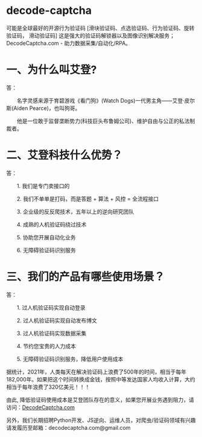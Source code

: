 # decode-captcha
可能是全球最好的开源行为验证码 [滑块验证码、点选验证码、行为验证码、旋转验证码， 滑动验证码]
这是强大的验证码解锁器以及图像识别解决服务；
DecodeCaptcha.com - 助力数据采集/自动化/RPA。
# 一、为什么叫艾登?

答：
<p>&emsp;&emsp;名字灵感来源于育碧游戏《看门狗》(Watch Dogs)一代男主角——艾登·皮尔斯(Aiden Pearce)，也叫狗哥。</p>
<p>&emsp;&emsp;他是一位敢于监督垄断势力(科技巨头布鲁姆公司)、维护自由与公正的私法制裁者。</p>


# 二、艾登科技什么优势？

答：
<p>&emsp;&emsp;1. 我们是专门卖接口的</p>
<p>&emsp;&emsp;2. 我们不单单是打码，而是答题 + 算法 + 风控 = 全流程接口</p>
<p>&emsp;&emsp;3. 企业级的反反爬技术，五年以上的逆向研究团队</p>
<p>&emsp;&emsp;4. 成熟的人机验证码绕过技术</p>
<p>&emsp;&emsp;5. 协助您开展自动化业务</p>
<p>&emsp;&emsp;6. 无障碍验证码识别服务</p>


# 三、我们的产品有哪些使用场景？

答：
<p>&emsp;&emsp;1. 过人机验证码实现自动登录</p>
<p>&emsp;&emsp;2. 过人机验证码实现自动发布博文</p>
<p>&emsp;&emsp;3. 过人机验证码实现数据采集</p>
<p>&emsp;&emsp;4. 节约您宝贵的人力成本</p>
<p>&emsp;&emsp;5. 无障碍验证码识别服务，降低用户使用成本</p>

</details>

<p>据统计，2021年，人类每天在解决验证码上浪费了500年的时间，相当于每年182,000年。如果把这个时间转换成金钱，按照中等发达国家人均收入计算，大约相当于每年浪费了320亿美元！！！</p>
<p>由此, 降低验证码使用成本是艾登团队存在的意义，如果您开展业务遇到阻力，请访问：<a href="http://decodecaptcha.com/a/5NVEpLb41">DecodeCaptcha.com</a></p>
<p>另外，我们长期招聘Python开发、JS逆向、运维人员，对爬虫/验证码领域有兴趣请发履历至邮箱：decodecaptcha.com@gmail.com</p>
<!--
**decodecaptcha/decodecaptcha** is a ✨ _special_ ✨ repository because its `README.md` (this file) appears on your GitHub profile.

Here are some ideas to get you started:

- 🔭 I’m currently working on ...
- 🌱 I’m currently learning ...
- 👯 I’m looking to collaborate on ...
- 🤔 I’m looking for help with ...
- 💬 Ask me about ...
- 📫 How to reach me: ...
- 😄 Pronouns: ...
- ⚡ Fun fact: ...
-->
